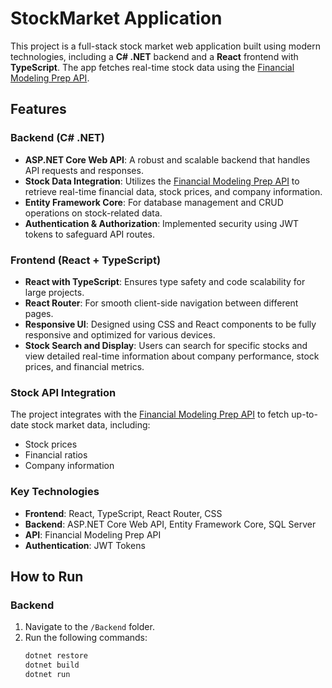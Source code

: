 # StockMarket Application

This project is a full-stack stock market web application built using modern technologies, including a **C# .NET** backend and a **React** frontend with **TypeScript**. The app fetches real-time stock data using the [Financial Modeling Prep API](https://site.financialmodelingprep.com/).

## Features

### Backend (C# .NET)
- **ASP.NET Core Web API**: A robust and scalable backend that handles API requests and responses.
- **Stock Data Integration**: Utilizes the [Financial Modeling Prep API](https://site.financialmodelingprep.com/) to retrieve real-time financial data, stock prices, and company information.
- **Entity Framework Core**: For database management and CRUD operations on stock-related data.
- **Authentication & Authorization**: Implemented security using JWT tokens to safeguard API routes.

### Frontend (React + TypeScript)
- **React with TypeScript**: Ensures type safety and code scalability for large projects.
- **React Router**: For smooth client-side navigation between different pages.
- **Responsive UI**: Designed using CSS and React components to be fully responsive and optimized for various devices.
- **Stock Search and Display**: Users can search for specific stocks and view detailed real-time information about company performance, stock prices, and financial metrics.

### Stock API Integration
The project integrates with the [Financial Modeling Prep API](https://site.financialmodelingprep.com/) to fetch up-to-date stock market data, including:
- Stock prices
- Financial ratios
- Company information

### Key Technologies
- **Frontend**: React, TypeScript, React Router, CSS
- **Backend**: ASP.NET Core Web API, Entity Framework Core, SQL Server
- **API**: Financial Modeling Prep API
- **Authentication**: JWT Tokens

## How to Run

### Backend
1. Navigate to the `/Backend` folder.
2. Run the following commands:
   ```bash
   dotnet restore
   dotnet build
   dotnet run
